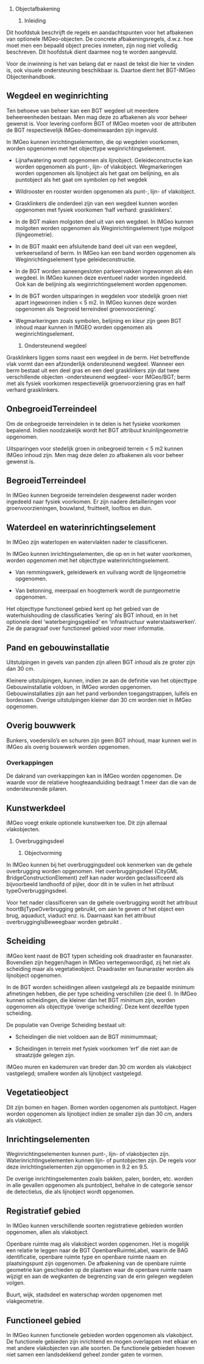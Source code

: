 1.  Objectafbakening

    1.  Inleiding

Dit hoofdstuk beschrijft de regels en aandachtspunten voor het afbakenen van
optionele IMGeo-objecten. De concrete afbakeningsregels, d.w.z. hoe moet men een
bepaald object precies inmeten, zijn nog niet volledig beschreven. Dit hoofdstuk
dient daarmee nog te worden aangevuld.

Voor de inwinning is het van belang dat er naast de tekst die hier te vinden is,
ook visuele ondersteuning beschikbaar is. Daartoe dient het BGT-IMGeo
Objectenhandboek.

Wegdeel en weginrichting
------------------------

Ten behoeve van beheer kan een BGT wegdeel uit meerdere beheereenheden bestaan.
Men mag deze zo afbakenen als voor beheer gewenst is. Voor levering conform BGT
of IMGeo moeten voor de attributen de BGT respectievelijk IMGeo-domeinwaarden
zijn ingevuld.

In IMGeo kunnen inrichtingselementen, die op wegdelen voorkomen, worden
opgenomen met het objecttype weginrichtingselement.

-   Lijnafwatering wordt opgenomen als lijnobject. Geleideconstructie kan worden
    opgenomen als punt-, lijn- of vlakobject. Wegmarkeringen worden opgenomen
    als lijnobject als het gaat om belijning, en als puntobject als het gaat om
    symbolen op het wegdek

-   Wildrooster en rooster worden opgenomen als punt-, lijn- of vlakobject.

-   Grasklinkers die onderdeel zijn van een wegdeel kunnen worden opgenomen met
    fysiek voorkomen ‘half verhard: grasklinkers’.

-   In de BGT maken molgoten deel uit van een wegdeel. In IMGeo kunnen molgoten
    worden opgenomen als Weginrichtingselement type molgoot (lijngeometrie).

-   In de BGT maakt een afsluitende band deel uit van een wegdeel,
    verkeerseiland of berm. In IMGeo kan een band worden opgenomen als
    Weginrichtingselement type geleideconstructie.

-   In de BGT worden aaneengesloten parkeervakken ingewonnen als één wegdeel. In
    IMGeo kunnen deze eventueel nader worden ingedeeld. Ook kan de belijning als
    weginrichtingselement worden opgenomen.

-   In de BGT worden uitsparingen in wegdelen voor stedelijk groen niet apart
    ingewonnen indien \< 5 m2. In IMGeo kunnen deze worden opgenomen als
    ‘begroeid terreindeel groenvoorziening’.

-   Wegmarkeringen zoals symbolen, belijning en kleur zijn geen BGT inhoud maar
    kunnen in IMGEO worden opgenomen als weginrichtingselement.

    1.  Ondersteunend wegdeel

Grasklinkers liggen soms naast een wegdeel in de berm. Het betreffende vlak
vormt dan een afzonderlijk ondersteunend wegdeel. Wanneer een berm bestaat uit
een deel gras en een deel grasklinkers zijn dat twee verschillende objecten
-ondersteunend wegdeel- voor IMGeo/BGT; berm met als fysiek voorkomen
respectievelijk groenvoorziening gras en half verhard grasklinkers.

OnbegroeidTerreindeel
---------------------

Om de onbegroeide terreindelen in te delen is het fysieke voorkomen bepalend.
Indien noodzakelijk wordt het BGT attribuut kruinlijngeometrie opgenomen.

Uitsparingen voor stedelijk groen in onbegroeid terrein \< 5 m2 kunnen IMGeo
inhoud zijn. Men mag deze delen zo afbakenen als voor beheer gewenst is.

BegroeidTerreindeel
-------------------

In IMGeo kunnen begroeide terreindelen desgewenst nader worden ingedeeld naar
fysiek voorkomen. Er zijn nadere detailleringen voor groenvoorzieningen,
bouwland, fruitteelt, loofbos en duin.

Waterdeel en waterinrichtingselement
------------------------------------

In IMGeo zijn waterlopen en watervlakten nader te classificeren.

In IMGeo kunnen inrichtingselementen, die op en in het water voorkomen, worden
opgenomen met het objecttype waterinrichtingselement.

-   Van remmingswerk, geleidewerk en vuilvang wordt de lijngeometrie opgenomen.

-   Van betonning, meerpaal en hoogtemerk wordt de puntgeometrie opgenomen.

Het objecttype functioneel gebied kent op het gebied van de waterhuishouding de
classificaties ‘kering’ als BGT inhoud, en in het optionele deel
‘waterbergingsgebied’ en ‘infrastructuur waterstaatswerken’. Zie de paragraaf
over functioneel gebied voor meer informatie.

Pand en gebouwinstallatie
-------------------------

Uitstulpingen in gevels van panden zijn alleen BGT inhoud als ze groter zijn dan
30 cm.

Kleinere uitstulpingen, kunnen, indien ze aan de definitie van het objecttype
Gebouwinstallatie voldoen, in IMGeo worden opgenomen. Gebouwinstallaties zijn
aan het pand verbonden toegangstrappen, luifels en bordessen. Overige
uitstulpingen kleiner dan 30 cm worden niet in IMGeo opgenomen.

Overig bouwwerk
---------------

Bunkers, voedersilo’s en schuren zijn geen BGT inhoud, maar kunnen wel in IMGeo
als overig bouwwerk worden opgenomen.

### Overkappingen

De dakrand van overkappingen kan in IMGeo worden opgenomen. De waarde voor de
relatieve hoogteaanduiding bedraagt 1 meer dan die van de ondersteunende
pilaren.

Kunstwerkdeel
-------------

IMGeo voegt enkele optionele kunstwerken toe. Dit zijn allemaal vlakobjecten.

1.  Overbruggingsdeel

    1.  Objectvorming

In IMGeo kunnen bij het overbruggingsdeel ook kenmerken van de gehele
overbrugging worden opgenomen. Het overbruggingsdeel (CityGML
BridgeConstructionElement) zelf kan nader worden geclassificeerd als
bijvoorbeeld landhoofd of pijler, door dit in te vullen in het attribuut
typeOverbruggingsdeel.

Voor het nader classificeren van de gehele overbrugging wordt het attribuut
hoortBijTypeOverbrugging gebruikt, om aan te geven of het object een brug,
aquaduct, viaduct enz. is. Daarnaast kan het attribuut overbruggingIsBeweegbaar
worden gebruikt .

Scheiding
---------

IMGeo kent naast de BGT typen scheiding ook draadraster en faunaraster.
Bovendien zijn heggen/hagen in IMGeo vertegenwoordigd, zij het niet als
scheiding maar als vegetatieobject. Draadraster en faunaraster worden als
lijnobject opgenomen.

In de BGT worden scheidingen alleen vastgelegd als ze bepaalde minimum
afmetingen hebben, die per type scheiding verschillen (zie deel I). In IMGeo
kunnen scheidingen, die kleiner dan het BGT minimum zijn, worden opgenomen als
objecttype ‘overige scheiding’. Deze kent dezelfde typen scheiding.

De populatie van Overige Scheiding bestaat uit:

-   Scheidingen die niet voldoen aan de BGT minimummaat;

-   Scheidingen in terrein met fysiek voorkomen ‘erf’ die niet aan de
    straatzijde gelegen zijn.

IMGeo muren en kademuren van breder dan 30 cm worden als vlakobject vastgelegd;
smallere worden als lijnobject vastgelegd.

Vegetatieobject
---------------

Dit zijn bomen en hagen. Bomen worden opgenomen als puntobject. Hagen worden
opgenomen als lijnobject indien ze smaller zijn dan 30 cm, anders als
vlakobject.

Inrichtingselementen
--------------------

Weginrichtingselementen kunnen punt-, lijn- of vlakobjecten zijn.
Waterinrichtingselementen kunnen lijn- of puntobjecten zijn. De regels voor deze
inrichtingselementen zijn opgenomen in 9.2 en 9.5.

De overige inrichtingselementen zoals bakken, palen, borden, etc. worden in alle
gevallen opgenomen als puntobject, behalve in de categorie sensor de
detectielus, die als lijnobject wordt opgenomen.

Registratief gebied
-------------------

In IMGeo kunnen verschillende soorten registratieve gebieden worden opgenomen,
allen als vlakobject.

Openbare ruimte mag als vlakobject worden opgenomen. Het is mogelijk een relatie
te leggen naar de BGT OpenbareRuimteLabel, waarin de BAG identificatie, openbare
ruimte type en openbare ruimte naam en plaatsingspunt zijn opgenomen. De
afbakening van de openbare ruimte geometrie kan geschieden op de plaatsen waar
de openbare ruimte naam wijzigt en aan de wegkanten de begrenzing van de erin
gelegen wegdelen volgen.

Buurt, wijk, stadsdeel en waterschap worden opgenomen met vlakgeometrie.

Functioneel gebied
------------------

In IMGeo kunnen functionele gebieden worden opgenomen als vlakobject. De
functionele gebieden zijn inrichtend en mogen overlappen met elkaar en met
andere vlakobjecten van alle soorten. De functionele gebieden hoeven niet samen
een landsdekkend geheel zonder gaten te vormen.
